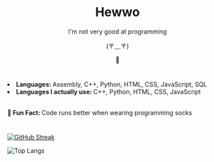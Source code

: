 <body>
<h1 align="center">Hewwo</h1>
    
<div align="center">
    <p>I'm not very good at programming</p>
    <p>(⁠〒⁠﹏⁠〒⁠)</p>
    <p>🥕</p>
</div>

<h1></h1>

<li><b>Languages: </b>Assembly, C++, Python, HTML, CSS, JavaScript, SQL</li>
<li><b>Languages I actually use: </b>C++, Python, HTML, CSS, JavaScript</li>
<br>
<p><b>🥕 Fun Fact: </b>Code runs better when wearing programming socks</p>

<h1></h1>

[![GitHub Streak](https://streak-stats.demolab.com?user=Pinkulani&theme=tokyonight&exclude_days=Sun%2CFri%2CSat&fire=e51471)](https://git.io/streak-stats)

![Top Langs](https://github-readme-stats.vercel.app/api/top-langs/?username=pinkulani&theme=radical)

<h1></h1>

</body>
